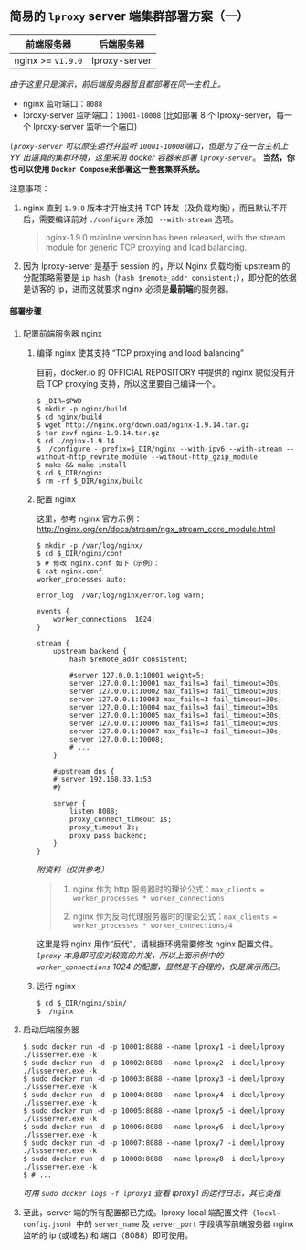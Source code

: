 ## 简易的 `lproxy` server 端集群部署方案（一）

| 前端服务器             | 后端服务器              |
|------------------------|-------------------------|
| nginx >= `v1.9.0`      | lproxy-server           |

*由于这里只是演示，前后端服务器暂且都部署在同一主机上。*

* nginx 监听端口：`8088`
* lproxy-server 监听端口：`10001-10008` (比如部署 8 个 lproxy-server，每一个 lproxy-server 监听一个端口)

*`lproxy-server` 可以原生运行并监听 `10001-10008`端口，但是为了在一台主机上 YY 出逼真的集群环境，这里采用 docker 容器来部署 `lproxy-server`*。 **当然，你也可以使用 `Docker Compose`来部署这一整套集群系统。**

注意事项：

1. nginx 直到 `1.9.0` 版本才开始支持 TCP 转发（及负载均衡），而且默认不开启，需要编译前对 `./configure` 添加 ` --with-stream` 选项。

	> nginx-1.9.0 mainline version has been released, with the stream module for generic TCP proxying and load balancing.

2. 因为 lproxy-server 是基于 session 的，所以 Nginx 负载均衡 upstream 的分配策略需要是 `ip hash`（`hash $remote_addr consistent;`），即分配的依据是访客的 ip，进而这就要求 nginx 必须是**最前端**的服务器。


#### 部署步骤

1. 配置前端服务器 nginx

	1. 编译 nginx 使其支持 “TCP proxying and load balancing”

		目前，docker.io 的 OFFICIAL REPOSITORY 中提供的 nginx 貌似没有开启 TCP proxying 支持，所以这里要自己编译一个。

		```shell
		$ _DIR=$PWD
		$ mkdir -p nginx/build
		$ cd nginx/build
		$ wget http://nginx.org/download/nginx-1.9.14.tar.gz
		$ tar zxvf nginx-1.9.14.tar.gz
		$ cd ./nginx-1.9.14
		$ ./configure --prefix=$_DIR/nginx --with-ipv6 --with-stream --without-http_rewrite_module --without-http_gzip_module
		$ make && make install
		$ cd $_DIR/nginx
		$ rm -rf $_DIR/nginx/build
		```
	2. 配置 nginx

		这里，参考 nginx 官方示例：http://nginx.org/en/docs/stream/ngx_stream_core_module.html

		```shell
		$ mkdir -p /var/log/nginx/
		$ cd $_DIR/nginx/conf
		$ # 修改 nginx.conf 如下（示例）：
		$ cat nginx.conf
		worker_processes auto;
		
		error_log  /var/log/nginx/error.log warn;
		
		events {
		    worker_connections  1024;
		}
		
		stream {
		    upstream backend {
		        hash $remote_addr consistent;
		
		        #server 127.0.0.1:10001 weight=5;
		        server 127.0.0.1:10001 max_fails=3 fail_timeout=30s;
		        server 127.0.0.1:10002 max_fails=3 fail_timeout=30s;
		        server 127.0.0.1:10003 max_fails=3 fail_timeout=30s;
		        server 127.0.0.1:10004 max_fails=3 fail_timeout=30s;
		        server 127.0.0.1:10005 max_fails=3 fail_timeout=30s;
		        server 127.0.0.1:10006 max_fails=3 fail_timeout=30s;
		        server 127.0.0.1:10007 max_fails=3 fail_timeout=30s;
		        server 127.0.0.1:10008;
				# ...
		    }
			
		    #upstream dns {
		    # server 192.168.33.1:53
		    #}
			
		    server {
		        listen 8088;
		        proxy_connect_timeout 1s;
		        proxy_timeout 3s;
		        proxy_pass backend;
		    }
		}
		```

		*附资料（仅供参考）*
		> 1. nginx 作为 http 服务器时的理论公式：`max_clients = worker_processes * worker_connections`
		>
		> 2. nginx 作为反向代理服务器时的理论公式：`max_clients = worker_processes * worker_connections/4`
		>
		这里是将 nginx 用作“反代”，请根据环境需要修改 nginx 配置文件。*`lproxy` 本身即可应对较高的并发，所以上面示例中的 `worker_connections` 1024 的配置，显然是不合理的，仅是演示而已。*

	3. 运行 nginx

		```shell
		$ cd $_DIR/nginx/sbin/
		$ ./nginx
		```

2. 启动后端服务器

	```shell
	$ sudo docker run -d -p 10001:8088 --name lproxy1 -i deel/lproxy ./lssserver.exe -k
	$ sudo docker run -d -p 10002:8088 --name lproxy2 -i deel/lproxy ./lssserver.exe -k
	$ sudo docker run -d -p 10003:8088 --name lproxy3 -i deel/lproxy ./lssserver.exe -k
	$ sudo docker run -d -p 10004:8088 --name lproxy4 -i deel/lproxy ./lssserver.exe -k
	$ sudo docker run -d -p 10005:8088 --name lproxy5 -i deel/lproxy ./lssserver.exe -k
	$ sudo docker run -d -p 10006:8088 --name lproxy6 -i deel/lproxy ./lssserver.exe -k
	$ sudo docker run -d -p 10007:8088 --name lproxy7 -i deel/lproxy ./lssserver.exe -k
	$ sudo docker run -d -p 10008:8088 --name lproxy8 -i deel/lproxy ./lssserver.exe -k
	$ # ...
	```
	*可用 `sudo docker logs -f lproxy1` 查看 lproxy1 的运行日志，其它类推*

3. 至此，server 端的所有配置都已完成。lproxy-local 端配置文件（`local-config.json`）中的 `server_name` 及 `server_port` 字段填写前端服务器 nginx 监听的 ip (或域名) 和 端口（8088）即可使用。